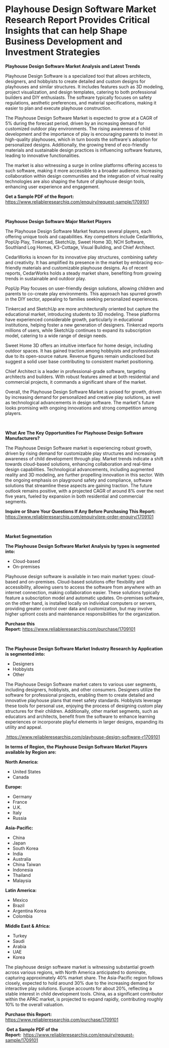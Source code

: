 <p><h1>Playhouse Design Software Market Research Report Provides Critical Insights that can help Shape Business Development and Investment Strategies</h1></p><p><strong>Playhouse Design Software Market Analysis and Latest Trends</strong></p>
<p><p>Playhouse Design Software is a specialized tool that allows architects, designers, and hobbyists to create detailed and custom designs for playhouses and similar structures. It includes features such as 3D modeling, project visualization, and design templates, catering to both professional builders and DIY enthusiasts. The software typically focuses on safety regulations, aesthetic preferences, and material specifications, making it easier to plan and execute playhouse construction.</p><p>The Playhouse Design Software Market is expected to grow at a CAGR of 5% during the forecast period, driven by an increasing demand for customized outdoor play environments. The rising awareness of child development and the importance of play is encouraging parents to invest in high-quality playhouses, which in turn boosts the software's adoption for personalized designs. Additionally, the growing trend of eco-friendly materials and sustainable design practices is influencing software features, leading to innovative functionalities. </p><p>The market is also witnessing a surge in online platforms offering access to such software, making it more accessible to a broader audience. Increasing collaboration within design communities and the integration of virtual reality technologies are also shaping the future of playhouse design tools, enhancing user experience and engagement.</p></p>
<p><strong>Get a Sample PDF of the Report:&nbsp;</strong> <a href="https://www.reliableresearchiq.com/enquiry/request-sample/1709101?utm_campaign=3195&utm_medium=2&utm_source=Github&utm_content=ia&utm_term=19042025&utm_id=playhouse-design-software">https://www.reliableresearchiq.com/enquiry/request-sample/1709101</a></p>
<p>&nbsp;</p>
<p><strong>Playhouse Design Software Major Market Players</strong></p>
<p><p>The Playhouse Design Software Market features several players, each offering unique tools and capabilities. Key competitors include CedarWorks, PopUp Play, Tinkercad, SketchUp, Sweet Home 3D, NCH Software, Southland Log Homes, K3-Cottage, Visual Building, and Chief Architect. </p><p>CedarWorks is known for its innovative play structures, combining safety and creativity. It has amplified its presence in the market by embracing eco-friendly materials and customizable playhouse designs. As of recent reports, CedarWorks holds a steady market share, benefiting from growing trends in sustainable and outdoor play.</p><p>PopUp Play focuses on user-friendly design solutions, allowing children and parents to co-create play environments. This approach has spurred growth in the DIY sector, appealing to families seeking personalized experiences.</p><p>Tinkercad and SketchUp are more architecturally oriented but capture the educational market, introducing students to 3D modeling. These platforms have experienced considerable growth, particularly in educational institutions, helping foster a new generation of designers. Tinkercad reports millions of users, while SketchUp continues to expand its subscription model, catering to a wide range of design needs.</p><p>Sweet Home 3D offers an intuitive interface for home design, including outdoor spaces. It has gained traction among hobbyists and professionals due to its open-source nature. Revenue figures remain undisclosed but suggest a solid user base contributing to consistent market positioning.</p><p>Chief Architect is a leader in professional-grade software, targeting architects and builders. With robust features aimed at both residential and commercial projects, it commands a significant share of the market.</p><p>Overall, the Playhouse Design Software Market is poised for growth, driven by increasing demand for personalized and creative play solutions, as well as technological advancements in design software. The market's future looks promising with ongoing innovations and strong competition among players.</p></p>
<p>&nbsp;</p>
<p><strong>What Are The Key Opportunities For Playhouse Design Software Manufacturers?</strong></p>
<p><p>The Playhouse Design Software market is experiencing robust growth, driven by rising demand for customizable play structures and increasing awareness of child development through play. Market trends indicate a shift towards cloud-based solutions, enhancing collaboration and real-time design capabilities. Technological advancements, including augmented reality and 3D modeling, are further propelling innovation in this sector. With the ongoing emphasis on playground safety and compliance, software solutions that streamline these aspects are gaining traction. The future outlook remains positive, with a projected CAGR of around 8% over the next five years, fueled by expansion in both residential and commercial segments.</p></p>
<p><strong>Inquire or Share Your Questions If Any Before Purchasing This Report:</strong> <a href="https://www.reliableresearchiq.com/enquiry/pre-order-enquiry/1709101?utm_campaign=3195&utm_medium=2&utm_source=Github&utm_content=ia&utm_term=19042025&utm_id=playhouse-design-software">https://www.reliableresearchiq.com/enquiry/pre-order-enquiry/1709101</a></p>
<p>&nbsp;</p>
<p><strong>Market Segmentation</strong></p>
<p><strong>The Playhouse Design Software Market Analysis by types is segmented into:</strong></p>
<p><ul><li>Cloud-based</li><li>On-premises</li></ul></p>
<p><p>Playhouse design software is available in two main market types: cloud-based and on-premises. Cloud-based solutions offer flexibility and accessibility, allowing users to access the software from anywhere with an internet connection, making collaboration easier. These solutions typically feature a subscription model and automatic updates. On-premises software, on the other hand, is installed locally on individual computers or servers, providing greater control over data and customization, but may involve higher upfront costs and maintenance responsibilities for the organization.</p></p>
<p><strong>Purchase this Report:&nbsp;</strong><a href="https://www.reliableresearchiq.com/purchase/1709101?utm_campaign=3195&utm_medium=2&utm_source=Github&utm_content=ia&utm_term=19042025&utm_id=playhouse-design-software">https://www.reliableresearchiq.com/purchase/1709101</a></p>
<p>&nbsp;</p>
<p><strong>The Playhouse Design Software Market Industry Research by Application is segmented into:</strong></p>
<p><ul><li>Designers</li><li>Hobbyists</li><li>Other</li></ul></p>
<p><p>The Playhouse Design Software market caters to various user segments, including designers, hobbyists, and other consumers. Designers utilize the software for professional projects, enabling them to create detailed and innovative playhouse plans that meet safety standards. Hobbyists leverage these tools for personal use, enjoying the process of designing custom play structures for their children. Additionally, other market segments, such as educators and architects, benefit from the software to enhance learning experiences or incorporate playful elements in larger designs, expanding its utility and appeal.</p></p>
<p><a href="https://www.reliableresearchiq.com/playhouse-design-software-r1709101?utm_campaign=3195&utm_medium=2&utm_source=Github&utm_content=ia&utm_term=19042025&utm_id=playhouse-design-software">&nbsp;https://www.reliableresearchiq.com/playhouse-design-software-r1709101</a></p>
<p><strong>In terms of Region, the Playhouse Design Software Market Players available by Region are:</strong></p>
<p>
    <p> <strong> North America: </strong>
        <ul>
            <li>United States</li>
            <li>Canada</li>
        </ul>
        </p> 
    <p> <strong> Europe: </strong>
        <ul>
            <li>Germany</li>
            <li>France</li>
            <li>U.K.</li>
            <li>Italy</li>
            <li>Russia</li>
        </ul>
        </p> 
    <p> <strong> Asia-Pacific: </strong>
        <ul>
            <li>China</li>
            <li>Japan</li>
            <li>South Korea</li>
            <li>India</li>
            <li>Australia</li>
            <li>China Taiwan</li>
            <li>Indonesia</li>
            <li>Thailand</li>
            <li>Malaysia</li>
        </ul>
        </p> 
    <p> <strong> Latin America: </strong>
        <ul>
            <li>Mexico</li>
            <li>Brazil</li>
            <li>Argentina Korea</li>
            <li>Colombia</li>
        </ul>
        </p> 
    <p> <strong> Middle East & Africa: </strong>
        <ul>
            <li>Turkey</li>
            <li>Saudi</li>
            <li>Arabia</li>
            <li>UAE</li>
            <li>Korea</li>
        </ul>
    </p>
    </p>
<p><p>The playhouse design software market is witnessing substantial growth across various regions, with North America anticipated to dominate, capturing approximately 40% market share. The Asia-Pacific region follows closely, expected to hold around 30% due to the increasing demand for interactive play solutions. Europe accounts for about 20%, reflecting a stable interest in child development tools. China, as a significant contributor within the APAC market, is projected to expand rapidly, contributing roughly 10% to the overall valuation.</p></p>
<p><strong>Purchase this Report: </strong><a href="https://www.reliableresearchiq.com/purchase/1709101?utm_campaign=3195&utm_medium=2&utm_source=Github&utm_content=ia&utm_term=19042025&utm_id=playhouse-design-software">https://www.reliableresearchiq.com/purchase/1709101</a></p>
<p>&nbsp;<strong>Get a Sample PDF of the Report:&nbsp;&nbsp;</strong><a href="https://www.reliableresearchiq.com/enquiry/request-sample/1709101?utm_campaign=3195&utm_medium=2&utm_source=Github&utm_content=ia&utm_term=19042025&utm_id=playhouse-design-software">https://www.reliableresearchiq.com/enquiry/request-sample/1709101</a></p>
<p><strong></strong></p>
<p><p></p><p></p><p></p></p>